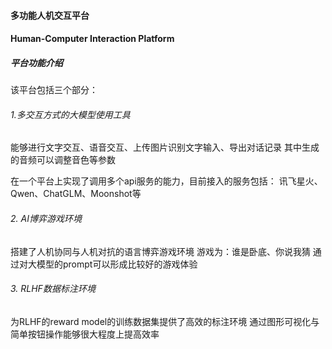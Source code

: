 #### 多功能人机交互平台 
#### Human-Computer Interaction Platform

##### 平台功能介绍

该平台包括三个部分：
###### 1.多交互方式的大模型使用工具
能够进行文字交互、语音交互、上传图片识别文字输入、导出对话记录
其中生成的音频可以调整音色等参数

在一个平台上实现了调用多个api服务的能力，目前接入的服务包括： 
讯飞星火、Qwen、ChatGLM、Moonshot等

###### 2. AI博弈游戏环境
搭建了人机协同与人机对抗的语言博弈游戏环境
游戏为：谁是卧底、你说我猜
通过对大模型的prompt可以形成比较好的游戏体验

###### 3. RLHF数据标注环境
为RLHF的reward model的训练数据集提供了高效的标注环境
通过图形可视化与简单按钮操作能够很大程度上提高效率
  
  



    